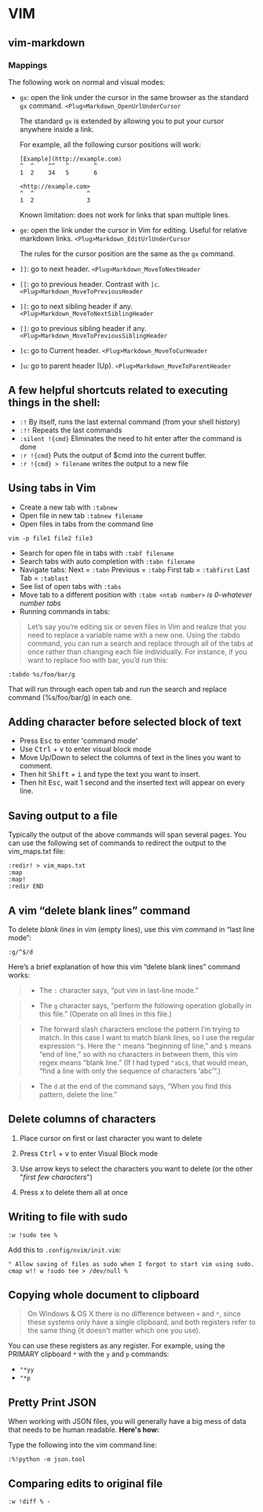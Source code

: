 # VIM

## vim-markdown 

### Mappings

The following work on normal and visual modes:

*   `gx`: open the link under the cursor in the same browser as the standard `gx` command. `<Plug>Markdown_OpenUrlUnderCursor`

    The standard `gx` is extended by allowing you to put your cursor anywhere inside a link.

    For example, all the following cursor positions will work:

    ```
    [Example](http://example.com)
    ^  ^    ^^   ^       ^
    1  2    34   5       6

    <http://example.com>
    ^  ^               ^
    1  2               3

    ```

    Known limitation: does not work for links that span multiple lines.

*   `ge`: open the link under the cursor in Vim for editing. Useful for relative markdown links. `<Plug>Markdown_EditUrlUnderCursor`

    The rules for the cursor position are the same as the `gx` command.

*   `]]`: go to next header. `<Plug>Markdown_MoveToNextHeader`

*   `[[`: go to previous header. Contrast with `]c`. `<Plug>Markdown_MoveToPreviousHeader`

*   `][`: go to next sibling header if any. `<Plug>Markdown_MoveToNextSiblingHeader`

*   `[]`: go to previous sibling header if any. `<Plug>Markdown_MoveToPreviousSiblingHeader`

*   `]c`: go to Current header. `<Plug>Markdown_MoveToCurHeader`

*   `]u`: go to parent header (Up). `<Plug>Markdown_MoveToParentHeader`

## A few helpful shortcuts related to executing things in the shell:

*   `:!` By itself, runs the last external command (from your shell history)
*   `:!!` Repeats the last commands
*   `:silent !{cmd}` Eliminates the need to hit enter after the command is done
*   `:r !{cmd}` Puts the output of $cmd into the current buffer.
*   `:r !{cmd} > filename` writes the output to a new file

## Using tabs in Vim

* Create a new tab with `:tabnew` 
* Open file in new tab `:tabnew filename`
* Open files in tabs from the command line

```shell
vim -p file1 file2 file3
```
* Search for open file in tabs with `:tabf filename`
* Search tabs with auto completion with `:tabn filename`
* Navigate tabs: Next = `:tabn` Previous = `:tabp` First tab = `:tabfirst` Last Tab = `:tablast`
* See list of open tabs with `:tabs`
* Move tab to a different position with `:tabm <ntab number>` _<tab number> is 0-whatever number tabs_ 
* Running commands in tabs:

> Let’s say you’re editing six or seven files in Vim and realize that you need to replace a variable name with a new one. Using the :tabdo command, you can run a search and replace through all of the tabs at once rather than changing each file individually. For instance, if you want to replace foo with bar, you’d run this:

```
:tabdo %s/foo/bar/g
```

That will run through each open tab and run the search and replace command (%s/foo/bar/g) in each one.

## Adding character before selected block of text

*   Press <kbd>Esc</kbd> to enter 'command mode'
*   Use <kbd>Ctrl</kbd> + <kbd>v</kbd> to enter visual block mode
*   Move Up/Down to select the columns of text in the lines you want to comment.
*   Then hit <kbd>Shift</kbd> + <kbd>i</kbd> and type the text you want to insert.
*   Then hit <kbd>Esc</kbd>, wait 1 second and the inserted text will appear on every line.

## Saving output to a file

Typically the output of the above commands will span several pages. You can use the following set of commands to redirect the output to the vim_maps.txt file:

```vim
:redir! > vim_maps.txt
:map
:map!
:redir END
```

## A vim “delete blank lines” command

To delete *blank lines* in vim (empty lines), use this vim command in “last line mode”:

```
:g/^$/d
```
Here’s a brief explanation of how this vim “delete blank lines” command works:

> * The `:` character says, “put vim in last\-line mode.”

> * The `g` character says, “perform the following operation globally in this file.” (Operate on all lines in this file.)

> * The forward slash characters enclose the pattern I’m trying to match. In this case I want to match blank lines, so I use the regular expression `^$`. Here the `^` means “beginning of line,” and `$` means “end of line,” so with no characters in between them, this vim regex means “blank line.” (If I had typed `^abc$`, that would mean, “find a line with only the sequence of characters ‘abc’”.)

> * The `d` at the end of the command says, “When you find this pattern, delete the line.”

## Delete columns of characters

1.  Place cursor on first or last character you want to delete

2.  Press <kbd>Ctrl</kbd> + <kbd>v</kbd> to enter Visual Block mode

3.  Use arrow keys to select the characters you want to delete (or the other "*first few characters*")

4.  Press <kbd>x</kbd> to delete them all at once

## Writing to file with sudo

```
:w !sudo tee %
```

Add this to `.config/nvim/init.vim`:

```
" Allow saving of files as sudo when I forgot to start vim using sudo.
cmap w!! w !sudo tee > /dev/null %
```

## Copying whole document to clipboard

> On Windows & OS X there is no difference between `+` and `*`, since these systems only have a single clipboard, and both registers refer to the same thing (it doesn't matter which one you use).

You can use these registers as any register. For example, using the PRIMARY clipboard `*` with the `y` and `p` commands:

*   `"*yy`
*   `"*p`

## Pretty Print JSON

When working with JSON files, you will generally have a big mess of data that needs to be human readable. **Here's how:**

Type the following into the vim command line:

`:%!python -m json.tool`

## Comparing edits to original file

```vim
:w !diff % -  
```

